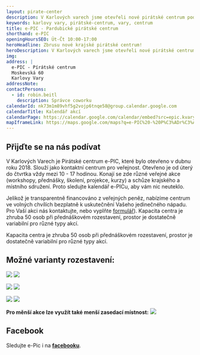 ```yaml
---
layout: pirate-center
description: V Karlových varech jsme otevřeli nové pirátské centrum pod zkratkou e-PIC. Centrum nabídne akce všeho druhu, cowork a dětský koutek.
keywords: karlovy vary, pirátské-centrum, vary, centrum
title: e-PIC - Pardubické pirátské centrum
shorthand: e-PIC
openingHoursSEO: Üt-Čt 10:00-17:00
heroHeadline: Zbrusu nové krajské pirátské centrum!
heroDescription: V Karlových varech jsme otevřeli nové pirátské centrum pod zkratkou e-PIC.
img: 
address: |
  e-PIC - Pírátské centrum
  Moskevská 60
  Karlovy Vary
addressNote: 
contactPersons:
  - id: robin.beitl
    description: Správce coworku
calendarId: nk73m1m89vhf5g2vojp6tnqe58@group.calendar.google.com
calendarTitle: Kalendář akcí
calendarPage: https://calendar.google.com/calendar/embed?src=epic.kvary%40gmail.com&ctz=Europe%2FPrague
mapIframeLink: https://maps.google.com/maps?q=e-PIC%20-%20P%C3%ADr%C3%A1tsk%C3%A9%20centrum%20Moskevsk%C3%A1%2060%20Karlovy%20Vary&t=&z=17&ie=UTF8&iwloc=&output=embed
---
```


## Přijďte se na nás podívat

V Karlových Varech je Pirátské centrum e-PIC, které bylo otevřeno v dubnu roku 2018. Slouží jako kontaktní centrum pro veřejnost. Otevřeno je od úterý do čtvrtka vždy mezi 10 - 17 hodinou. Konají se zde různé veřejné akce (workshopy, přednášky, školení, projekce, kurzy) a schůze krajského a místního sdružení. Proto sledujte kalendář e-PICu, aby vám nic neuteklo.

Jelikož je transparentně financováno z veřejných peněz, nabízíme centrum ve volných chvílích bezplatně k uskutečnění Vašeho jedinečného nápadu. Pro Vaší akci nás kontaktujte, nebo vyplňte <a href="https://forms.gle/C3taRqTXmfPXk8Nz9">formulář</a>).
Kapacita centra je zhruba 50 osob při přednáškovém rozestavení, prostor je dostatečně variabilní pro různé typy akcí.

Kapacita centra je zhruba 50 osob při přednáškovém rozestavení, prostor je dostatečně variabilní pro různé typy akcí. 

## Možné varianty rozestavení:

<a href="https://a.pirati.cz/karlovarsky/img/epic/foto1.JPG"><img src="https://a.pirati.cz/karlovarsky/img/epic/foto1_zmensenina.jpg"></a> <a href="https://a.pirati.cz/karlovarsky/img/epic/foto3.JPG"><img src="https://a.pirati.cz/karlovarsky/img/epic/foto3_zmensenina.jpg"></a> 

<a href="https://a.pirati.cz/karlovarsky/img/epic/foto1.JPG"><img src="https://a.pirati.cz/karlovarsky/img/epic/foto1_zmensenina.jpg"></a>
<a href="https://a.pirati.cz/karlovarsky/img/epic/foto4.JPG"><img src="https://a.pirati.cz/karlovarsky/img/epic/foto4_zmensenina.jpg"></a> 

<a href="https://a.pirati.cz/karlovarsky/img/epic/foto5.JPG"><img src="https://a.pirati.cz/karlovarsky/img/epic/foto5_zmensenina.jpg"></a> <a href="https://a.pirati.cz/karlovarsky/img/epic/foto6.JPG"><img src="https://a.pirati.cz/karlovarsky/img/epic/foto6_zmensenina.jpg"></a>

**Pro měnší akce lze využít také menší zasedací místnost:**
<a href="https://a.pirati.cz/karlovarsky/img/epic/foto7.JPG"><img src="https://a.pirati.cz/karlovarsky/img/epic/foto7_zmensenina.jpg"></a>


## Facebook
Sledujte e-Pic i na **[facebooku](https://www.facebook.com/epic.kvary/)**.
